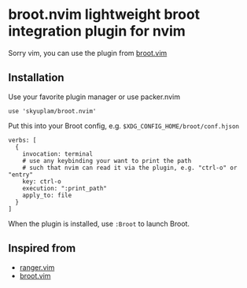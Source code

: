 # broot.nvim lightweight broot integration plugin for nvim

Sorry vim, you can use the plugin from [broot.vim](https://gitlab.com/lstwn/broot.vim/-/tree/master)

## Installation

Use your favorite plugin manager or use packer.nvim

```
use 'skyuplam/broot.nvim'
```

Put this into your Broot config, e.g. `$XDG_CONFIG_HOME/broot/conf.hjson`

```
verbs: [
  {
    invocation: terminal
    # use any keybinding your want to print the path
    # such that nvim can read it via the plugin, e.g. "ctrl-o" or "entry"
    key: ctrl-o
    execution: ":print_path"
    apply_to: file
  }
]
```

When the plugin is installed, use `:Broot` to launch Broot.

## Inspired from

- [ranger.vim](https://github.com/francoiscabrol/ranger.vim)
- [broot.vim](https://gitlab.com/lstwn/broot.vim/-/tree/master)
